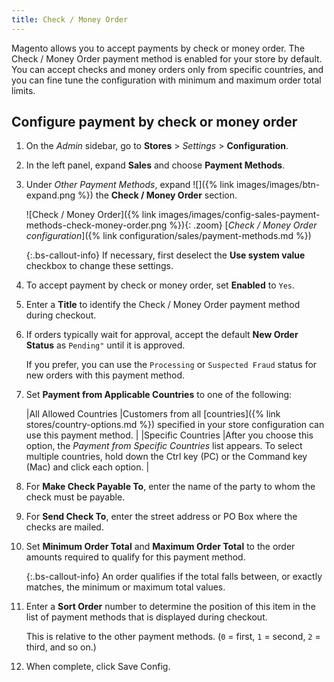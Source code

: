 ```yaml
---
title: Check / Money Order
---
```


Magento allows you to accept payments by check or money order. The Check / Money Order payment method is enabled for your store by default. You can accept checks and money orders only from specific countries, and you can fine tune the configuration with minimum and maximum order total limits.

## Configure payment by check or money order

1. On the _Admin_ sidebar, go to **Stores** > _Settings_ > **Configuration**.

1. In the left panel, expand **Sales** and choose **Payment Methods**.

1. Under _Other Payment Methods_, expand ![]({% link images/images/btn-expand.png %}) the **Check / Money Order** section.

   ![Check / Money Order]({% link images/images/config-sales-payment-methods-check-money-order.png %}){: .zoom}
   [_Check / Money Order configuration_]({% link configuration/sales/payment-methods.md %})

   {:.bs-callout-info}
   If necessary, first deselect the **Use system value** checkbox to change these settings.

1. To accept payment by check or money order, set **Enabled** to `Yes`.

1. Enter a **Title** to identify the Check / Money Order payment method during checkout.

1. If orders typically wait for approval, accept the default **New Order Status** as `Pending"` until it is approved.

   If you prefer, you can use the `Processing` or `Suspected Fraud` status for new orders with this payment method.

1. Set **Payment from Applicable Countries** to one of the following:

   |All Allowed Countries |Customers from all [countries]({% link stores/country-options.md %}) specified in your store configuration can use this payment method. |
   |Specific Countries |After you choose this option, the _Payment from Specific Countries_ list appears. To select multiple countries, hold down the Ctrl key (PC) or the Command key (Mac) and click each option. |

1. For **Make Check Payable To**, enter the name of the party to whom the check must be payable.

1. For **Send Check To**, enter the street address or PO Box where the checks are mailed.

1. Set **Minimum Order Total** and **Maximum Order Total** to the order amounts required to qualify for this payment method.

   {:.bs-callout-info}
   An order qualifies if the total falls between, or exactly matches, the minimum or maximum total values.

1. Enter a **Sort Order** number to determine the position of this item in the list of payment methods that is displayed during checkout.

   This is relative to the other payment methods. (`0` = first, `1` = second, `2` = third, and so on.)

1. When complete, click <span class="btn">Save Config</span>.
